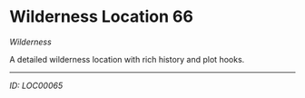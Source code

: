 # Wilderness Location 66

*Wilderness*

A detailed wilderness location with rich history and plot hooks.

---
*ID: LOC00065*